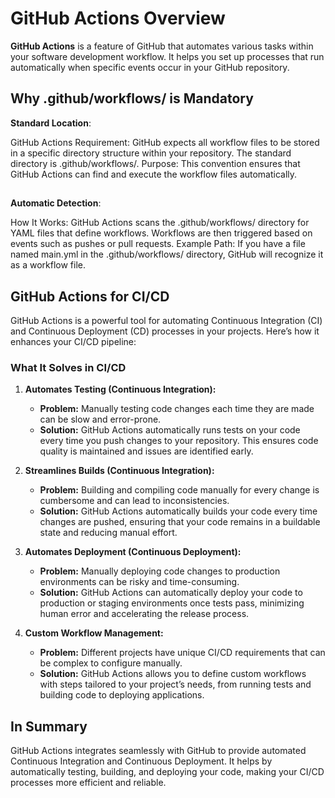 # GitHub Actions Overview

**GitHub Actions** is a feature of GitHub that automates various tasks within your software development workflow. It helps you set up processes that run automatically when specific events occur in your GitHub repository.

## Why .github/workflows/ is Mandatory
**Standard Location**:

GitHub Actions Requirement: GitHub expects all workflow files to be stored in a specific directory structure within your repository. The standard directory is .github/workflows/.
Purpose: This convention ensures that GitHub Actions can find and execute the workflow files automatically.
##
**Automatic Detection**:

How It Works: GitHub Actions scans the .github/workflows/ directory for YAML files that define workflows. Workflows are then triggered based on events such as pushes or pull requests.
Example Path: If you have a file named main.yml in the .github/workflows/ directory, GitHub will recognize it as a workflow file.

## GitHub Actions for CI/CD

GitHub Actions is a powerful tool for automating Continuous Integration (CI) and Continuous Deployment (CD) processes in your projects. Here’s how it enhances your CI/CD pipeline:

### What It Solves in CI/CD

1. **Automates Testing (Continuous Integration):**
   - **Problem:** Manually testing code changes each time they are made can be slow and error-prone.
   - **Solution:** GitHub Actions automatically runs tests on your code every time you push changes to your repository. This ensures code quality is maintained and issues are identified early.

2. **Streamlines Builds (Continuous Integration):**
   - **Problem:** Building and compiling code manually for every change is cumbersome and can lead to inconsistencies.
   - **Solution:** GitHub Actions automatically builds your code every time changes are pushed, ensuring that your code remains in a buildable state and reducing manual effort.

3. **Automates Deployment (Continuous Deployment):**
   - **Problem:** Manually deploying code changes to production environments can be risky and time-consuming.
   - **Solution:** GitHub Actions can automatically deploy your code to production or staging environments once tests pass, minimizing human error and accelerating the release process.

4. **Custom Workflow Management:**
   - **Problem:** Different projects have unique CI/CD requirements that can be complex to configure manually.
   - **Solution:** GitHub Actions allows you to define custom workflows with steps tailored to your project’s needs, from running tests and building code to deploying applications.

## In Summary

GitHub Actions integrates seamlessly with GitHub to provide automated Continuous Integration and Continuous Deployment. It helps by automatically testing, building, and deploying your code, making your CI/CD processes more efficient and reliable.

